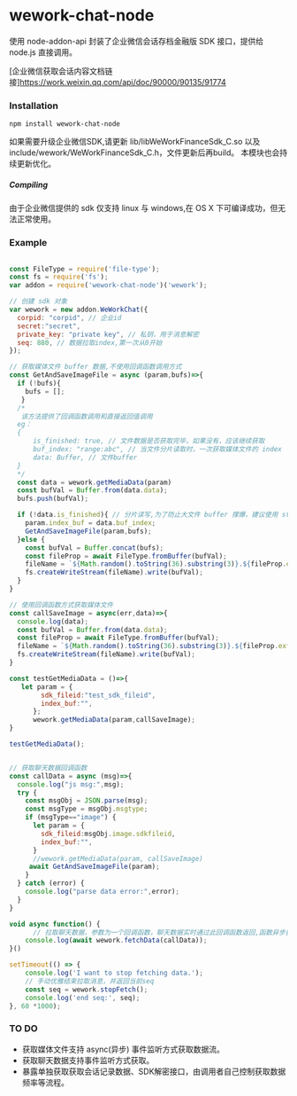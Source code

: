 # wework-chat-node
使用 node-addon-api 封装了企业微信会话存档金融版 SDK 接口，提供给 node.js 直接调用。

[企业微信获取会话内容文档链接]https://work.weixin.qq.com/api/doc/90000/90135/91774

### Installation
```
npm install wework-chat-node
```
如果需要升级企业微信SDK,请更新 lib/libWeWorkFinanceSdk_C.so 以及 include/wework/WeWorkFinanceSdk_C.h，文件更新后再build。
本模块也会持续更新优化。

##### Compiling
由于企业微信提供的 sdk 仅支持 linux 与 windows,在 OS X 下可编译成功，但无法正常使用。


### Example

```javascript

const FileType = require('file-type');
const fs = require('fs');
var addon = require('wework-chat-node')('wework');

// 创建 sdk 对象
var wework = new addon.WeWorkChat({
  corpid: "corpid", // 企业id
  secret:"secret",
  private_key: "private key", // 私钥，用于消息解密
  seq: 880, // 数据拉取index,第一次从0开始
});

// 获取媒体文件 buffer 数据,不使用回调函数调用方式
const GetAndSaveImageFile = async (param,bufs)=>{
  if (!bufs){
   	bufs = [];
   }
  /*
   该方法提供了回调函数调用和直接返回值调用
  eg：
  {
      is_finished: true, // 文件数据是否获取完毕，如果没有，应该继续获取
      buf_index: "range:abc", // 当文件分片读取时，一次获取媒体文件的 index
      data: Buffer, // 文件buffer
  }
  */
  const data = wework.getMediaData(param)
  const bufVal = Buffer.from(data.data);
  bufs.push(bufVal);

  if (!data.is_finished){ // 分片读写,为了防止大文件 buffer 撑爆，建议使用 stream append 方式写文件
    param.index_buf = data.buf_index;
    GetAndSaveImageFile(param,bufs);
  }else {
    const bufVal = Buffer.concat(bufs);
    const fileProp = await FileType.fromBuffer(bufVal);
    fileName = `${Math.random().toString(36).substring(3)}.${fileProp.ext}`
    fs.createWriteStream(fileName).write(bufVal);
  }
}

// 使用回调函数方式获取媒体文件
const callSaveImage = async(err,data)=>{
  console.log(data);
  const bufVal = Buffer.from(data.data);
  const fileProp = await FileType.fromBuffer(bufVal);
  fileName = `${Math.random().toString(36).substring(3)}.${fileProp.ext}`
  fs.createWriteStream(fileName).write(bufVal);
}

const testGetMediaData = ()=>{
   let param = {
        sdk_fileid:"test_sdk_fileid",
        index_buf:"",
      };
      wework.getMediaData(param,callSaveImage);
}

testGetMediaData();


// 获取聊天数据回调函数
const callData = async (msg)=>{
  console.log("js msg:",msg);
  try {
    const msgObj = JSON.parse(msg);
    const msgType = msgObj.msgtype;
    if (msgType=="image") {
      let param = {
        sdk_fileid:msgObj.image.sdkfileid,
        index_buf:"",
      }
      //wework.getMediaData(param, callSaveImage)
     await GetAndSaveImageFile(param);
    }
  } catch (error) {
    console.log("parse data error:",error);
  }
}

void async function() {
      // 拉取聊天数据，参数为一个回调函数，聊天数据实时通过此回调函数返回,函数异步执行
    console.log(await wework.fetchData(callData));
}()

setTimeout(() => {
    console.log('I want to stop fetching data.');
    // 手动优雅结束拉取消息，并返回当前seq
    const seq = wework.stopFetch();
    console.log('end seq:', seq);
}, 60 *1000);

```

### TO DO
* 获取媒体文件支持 async(异步) 事件监听方式获取数据流。
* 获取聊天数据支持事件监听方式获取。
* 暴露单独获取获取会话记录数据、SDK解密接口，由调用者自己控制获取数据频率等流程。
